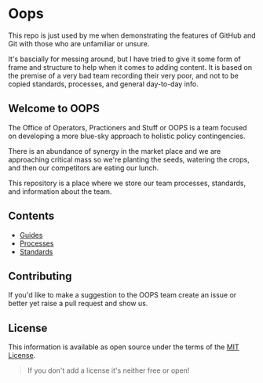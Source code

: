 # Oops

This repo is just used by me when demonstrating the features of GitHub and Git with those who are unfamiliar or unsure.

It's bascially for messing around, but I have tried to give it some form of frame and structure to help when it comes to adding content. It is based on the premise of a very bad team recording their very poor, and not to be copied standards, processes, and general day-to-day info.

## Welcome to OOPS

The Office of Operators, Practioners and Stuff or OOPS is a team focused on developing a more blue-sky approach to holistic policy contingencies.

There is an abundance of synergy in the market place and we are approaching critical mass so we're planting the seeds, watering the crops, and then our competitors are eating our lunch.

This repository is a place where we store our team processes, standards, and information about the team.

## Contents

- [Guides](/guides)
- [Processes](/processes)
- [Standards](/standards)

## Contributing

If you'd like to make a suggestion to the OOPS team create an issue or better yet raise a pull request and show us.

## License

This information is available as open source under the terms of the [MIT License](http://opensource.org/licenses/MIT).

> If you don't add a license it's neither free or open!
